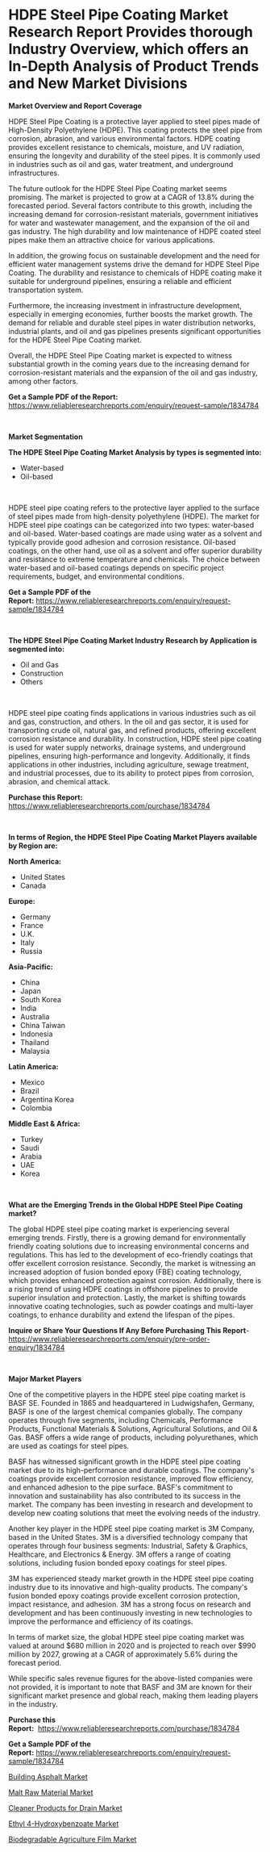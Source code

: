 <p><h1>HDPE Steel Pipe Coating Market Research Report Provides thorough Industry Overview, which offers an In-Depth Analysis of Product Trends and New Market Divisions</h1></p><p><strong>Market Overview and Report Coverage</strong></p>
<p><p>HDPE Steel Pipe Coating is a protective layer applied to steel pipes made of High-Density Polyethylene (HDPE). This coating protects the steel pipe from corrosion, abrasion, and various environmental factors. HDPE coating provides excellent resistance to chemicals, moisture, and UV radiation, ensuring the longevity and durability of the steel pipes. It is commonly used in industries such as oil and gas, water treatment, and underground infrastructures.</p><p>The future outlook for the HDPE Steel Pipe Coating market seems promising. The market is projected to grow at a CAGR of 13.8% during the forecasted period. Several factors contribute to this growth, including the increasing demand for corrosion-resistant materials, government initiatives for water and wastewater management, and the expansion of the oil and gas industry. The high durability and low maintenance of HDPE coated steel pipes make them an attractive choice for various applications.</p><p>In addition, the growing focus on sustainable development and the need for efficient water management systems drive the demand for HDPE Steel Pipe Coating. The durability and resistance to chemicals of HDPE coating make it suitable for underground pipelines, ensuring a reliable and efficient transportation system.</p><p>Furthermore, the increasing investment in infrastructure development, especially in emerging economies, further boosts the market growth. The demand for reliable and durable steel pipes in water distribution networks, industrial plants, and oil and gas pipelines presents significant opportunities for the HDPE Steel Pipe Coating market.</p><p>Overall, the HDPE Steel Pipe Coating market is expected to witness substantial growth in the coming years due to the increasing demand for corrosion-resistant materials and the expansion of the oil and gas industry, among other factors.</p></p>
<p><strong>Get a Sample PDF of the Report:</strong> <a href="https://www.reliableresearchreports.com/enquiry/request-sample/1834784">https://www.reliableresearchreports.com/enquiry/request-sample/1834784</a></p>
<p>&nbsp;</p>
<p><strong>Market Segmentation</strong></p>
<p><strong>The HDPE Steel Pipe Coating Market Analysis by types is segmented into:</strong></p>
<p><ul><li>Water-based</li><li>Oil-based</li></ul></p>
<p>&nbsp;</p>
<p><p>HDPE steel pipe coating refers to the protective layer applied to the surface of steel pipes made from high-density polyethylene (HDPE). The market for HDPE steel pipe coatings can be categorized into two types: water-based and oil-based. Water-based coatings are made using water as a solvent and typically provide good adhesion and corrosion resistance. Oil-based coatings, on the other hand, use oil as a solvent and offer superior durability and resistance to extreme temperature and chemicals. The choice between water-based and oil-based coatings depends on specific project requirements, budget, and environmental conditions.</p></p>
<p><strong>Get a Sample PDF of the Report:</strong>&nbsp;<a href="https://www.reliableresearchreports.com/enquiry/request-sample/1834784">https://www.reliableresearchreports.com/enquiry/request-sample/1834784</a></p>
<p>&nbsp;</p>
<p><strong>The HDPE Steel Pipe Coating Market Industry Research by Application is segmented into:</strong></p>
<p><ul><li>Oil and Gas</li><li>Construction</li><li>Others</li></ul></p>
<p>&nbsp;</p>
<p><p>HDPE steel pipe coating finds applications in various industries such as oil and gas, construction, and others. In the oil and gas sector, it is used for transporting crude oil, natural gas, and refined products, offering excellent corrosion resistance and durability. In construction, HDPE steel pipe coating is used for water supply networks, drainage systems, and underground pipelines, ensuring high-performance and longevity. Additionally, it finds applications in other industries, including agriculture, sewage treatment, and industrial processes, due to its ability to protect pipes from corrosion, abrasion, and chemical attack.</p></p>
<p><strong>Purchase this Report:</strong>&nbsp; <a href="https://www.reliableresearchreports.com/purchase/1834784">https://www.reliableresearchreports.com/purchase/1834784</a></p>
<p>&nbsp;</p>
<p><strong>In terms of Region, the HDPE Steel Pipe Coating Market Players available by Region are:</strong></p>
<p>
    <p> <strong> North America: </strong>
        <ul>
            <li>United States</li>
            <li>Canada</li>
        </ul>
        </p> 
    <p> <strong> Europe: </strong>
        <ul>
            <li>Germany</li>
            <li>France</li>
            <li>U.K.</li>
            <li>Italy</li>
            <li>Russia</li>
        </ul>
        </p> 
    <p> <strong> Asia-Pacific: </strong>
        <ul>
            <li>China</li>
            <li>Japan</li>
            <li>South Korea</li>
            <li>India</li>
            <li>Australia</li>
            <li>China Taiwan</li>
            <li>Indonesia</li>
            <li>Thailand</li>
            <li>Malaysia</li>
        </ul>
        </p> 
    <p> <strong> Latin America: </strong>
        <ul>
            <li>Mexico</li>
            <li>Brazil</li>
            <li>Argentina Korea</li>
            <li>Colombia</li>
        </ul>
        </p> 
    <p> <strong> Middle East & Africa: </strong>
        <ul>
            <li>Turkey</li>
            <li>Saudi</li>
            <li>Arabia</li>
            <li>UAE</li>
            <li>Korea</li>
        </ul>
    </p>
    </p>
<p>&nbsp;</p>
<p><strong>What are the Emerging Trends in the Global HDPE Steel Pipe Coating market?</strong></p>
<p><p>The global HDPE steel pipe coating market is experiencing several emerging trends. Firstly, there is a growing demand for environmentally friendly coating solutions due to increasing environmental concerns and regulations. This has led to the development of eco-friendly coatings that offer excellent corrosion resistance. Secondly, the market is witnessing an increased adoption of fusion bonded epoxy (FBE) coating technology, which provides enhanced protection against corrosion. Additionally, there is a rising trend of using HDPE coatings in offshore pipelines to provide superior insulation and protection. Lastly, the market is shifting towards innovative coating technologies, such as powder coatings and multi-layer coatings, to enhance durability and extend the lifespan of the pipes.</p></p>
<p><strong>Inquire or Share Your Questions If Any Before Purchasing This Report</strong>- <a href="https://www.reliableresearchreports.com/enquiry/pre-order-enquiry/1834784">https://www.reliableresearchreports.com/enquiry/pre-order-enquiry/1834784</a></p>
<p>&nbsp;</p>
<p><strong>Major Market Players</strong></p>
<p><p>One of the competitive players in the HDPE steel pipe coating market is BASF SE. Founded in 1865 and headquartered in Ludwigshafen, Germany, BASF is one of the largest chemical companies globally. The company operates through five segments, including Chemicals, Performance Products, Functional Materials & Solutions, Agricultural Solutions, and Oil & Gas. BASF offers a wide range of products, including polyurethanes, which are used as coatings for steel pipes. </p><p>BASF has witnessed significant growth in the HDPE steel pipe coating market due to its high-performance and durable coatings. The company's coatings provide excellent corrosion resistance, improved flow efficiency, and enhanced adhesion to the pipe surface. BASF's commitment to innovation and sustainability has also contributed to its success in the market. The company has been investing in research and development to develop new coating solutions that meet the evolving needs of the industry.</p><p>Another key player in the HDPE steel pipe coating market is 3M Company, based in the United States. 3M is a diversified technology company that operates through four business segments: Industrial, Safety & Graphics, Healthcare, and Electronics & Energy. 3M offers a range of coating solutions, including fusion bonded epoxy coatings for steel pipes.</p><p>3M has experienced steady market growth in the HDPE steel pipe coating industry due to its innovative and high-quality products. The company's fusion bonded epoxy coatings provide excellent corrosion protection, impact resistance, and adhesion. 3M has a strong focus on research and development and has been continuously investing in new technologies to improve the performance and efficiency of its coatings.</p><p>In terms of market size, the global HDPE steel pipe coating market was valued at around $680 million in 2020 and is projected to reach over $990 million by 2027, growing at a CAGR of approximately 5.6% during the forecast period.</p><p>While specific sales revenue figures for the above-listed companies were not provided, it is important to note that BASF and 3M are known for their significant market presence and global reach, making them leading players in the industry.</p></p>
<p><strong>Purchase this Report:</strong>&nbsp;&nbsp;<a href="https://www.reliableresearchreports.com/purchase/1834784">https://www.reliableresearchreports.com/purchase/1834784</a></p>
<p></p>
<p><strong>Get a Sample PDF of the Report:</strong>&nbsp;<a href="https://www.reliableresearchreports.com/enquiry/request-sample/1834784">https://www.reliableresearchreports.com/enquiry/request-sample/1834784</a></p>
<p><p><a href="https://www.linkedin.com/pulse/building-asphalt-market-size-2023-2030-global-industrial/">Building Asphalt Market</a></p><p><a href="https://medium.com/@brendajames1938/malt-raw-material-market-outlook-industry-overview-and-forecast-2023-to-2030-a03fa47f439a">Malt Raw Material Market</a></p><p><a href="https://github.com/mahnoor2003/Market-Research-Report-List-1/blob/main/cleaner-products-for-drain-market.md">Cleaner Products for Drain Market</a></p><p><a href="https://medium.com/@marieriley2012/ethyl-4-hydroxybenzoate-market-exploring-market-share-market-trends-and-future-growth-6c2047b0a76e">Ethyl 4-Hydroxybenzoate Market</a></p><p><a href="https://www.linkedin.com/pulse/biodegradable-agriculture-film-market-size-2023-/">Biodegradable Agriculture Film Market</a></p></p>